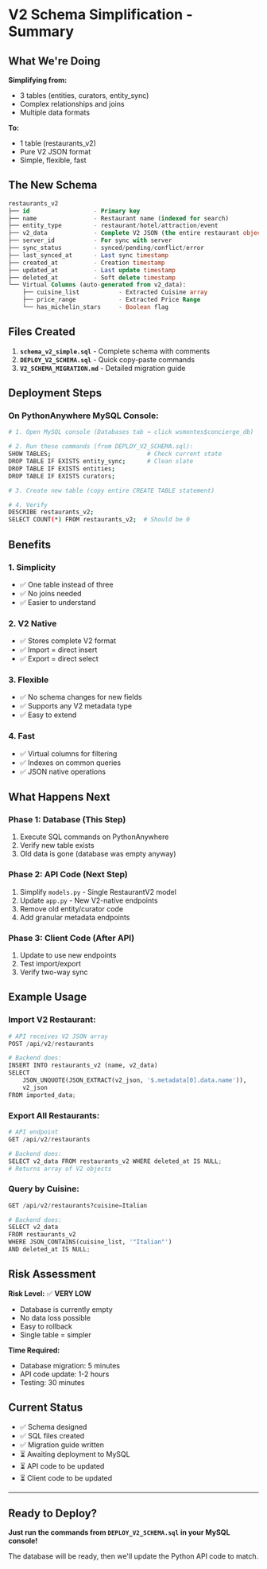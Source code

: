 # V2 Schema Simplification - Summary

## What We're Doing

**Simplifying from:**
- 3 tables (entities, curators, entity_sync)
- Complex relationships and joins
- Multiple data formats

**To:**
- 1 table (restaurants_v2)
- Pure V2 JSON format
- Simple, flexible, fast

## The New Schema

```sql
restaurants_v2
├── id                  - Primary key
├── name                - Restaurant name (indexed for search)
├── entity_type         - restaurant/hotel/attraction/event
├── v2_data             - Complete V2 JSON (the entire restaurant object)
├── server_id           - For sync with server
├── sync_status         - synced/pending/conflict/error
├── last_synced_at      - Last sync timestamp
├── created_at          - Creation timestamp
├── updated_at          - Last update timestamp
├── deleted_at          - Soft delete timestamp
└── Virtual Columns (auto-generated from v2_data):
    ├── cuisine_list           - Extracted Cuisine array
    ├── price_range            - Extracted Price Range
    └── has_michelin_stars     - Boolean flag
```

## Files Created

1. **`schema_v2_simple.sql`** - Complete schema with comments
2. **`DEPLOY_V2_SCHEMA.sql`** - Quick copy-paste commands
3. **`V2_SCHEMA_MIGRATION.md`** - Detailed migration guide

## Deployment Steps

### On PythonAnywhere MySQL Console:

```bash
# 1. Open MySQL console (Databases tab → click wsmontes$concierge_db)

# 2. Run these commands (from DEPLOY_V2_SCHEMA.sql):
SHOW TABLES;                           # Check current state
DROP TABLE IF EXISTS entity_sync;      # Clean slate
DROP TABLE IF EXISTS entities;
DROP TABLE IF EXISTS curators;

# 3. Create new table (copy entire CREATE TABLE statement)

# 4. Verify
DESCRIBE restaurants_v2;
SELECT COUNT(*) FROM restaurants_v2;  # Should be 0
```

## Benefits

### 1. **Simplicity**
- ✅ One table instead of three
- ✅ No joins needed
- ✅ Easier to understand

### 2. **V2 Native**
- ✅ Stores complete V2 format
- ✅ Import = direct insert
- ✅ Export = direct select

### 3. **Flexible**
- ✅ No schema changes for new fields
- ✅ Supports any V2 metadata type
- ✅ Easy to extend

### 4. **Fast**
- ✅ Virtual columns for filtering
- ✅ Indexes on common queries
- ✅ JSON native operations

## What Happens Next

### Phase 1: Database (This Step)
1. Execute SQL commands on PythonAnywhere
2. Verify new table exists
3. Old data is gone (database was empty anyway)

### Phase 2: API Code (Next Step)
1. Simplify `models.py` - Single RestaurantV2 model
2. Update `app.py` - New V2-native endpoints
3. Remove old entity/curator code
4. Add granular metadata endpoints

### Phase 3: Client Code (After API)
1. Update to use new endpoints
2. Test import/export
3. Verify two-way sync

## Example Usage

### Import V2 Restaurant:
```python
# API receives V2 JSON array
POST /api/v2/restaurants

# Backend does:
INSERT INTO restaurants_v2 (name, v2_data)
SELECT 
    JSON_UNQUOTE(JSON_EXTRACT(v2_json, '$.metadata[0].data.name')),
    v2_json
FROM imported_data;
```

### Export All Restaurants:
```python
# API endpoint
GET /api/v2/restaurants

# Backend does:
SELECT v2_data FROM restaurants_v2 WHERE deleted_at IS NULL;
# Returns array of V2 objects
```

### Query by Cuisine:
```python
GET /api/v2/restaurants?cuisine=Italian

# Backend does:
SELECT v2_data 
FROM restaurants_v2 
WHERE JSON_CONTAINS(cuisine_list, '"Italian"')
AND deleted_at IS NULL;
```

## Risk Assessment

**Risk Level:** ✅ **VERY LOW**
- Database is currently empty
- No data loss possible
- Easy to rollback
- Single table = simpler

**Time Required:** 
- Database migration: 5 minutes
- API code update: 1-2 hours
- Testing: 30 minutes

## Current Status

- ✅ Schema designed
- ✅ SQL files created
- ✅ Migration guide written
- ⏳ Awaiting deployment to MySQL
- ⏳ API code to be updated
- ⏳ Client code to be updated

---

## Ready to Deploy?

**Just run the commands from `DEPLOY_V2_SCHEMA.sql` in your MySQL console!**

The database will be ready, then we'll update the Python API code to match.
